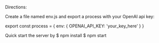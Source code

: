 Directions:

Create a file named env.js and export a process with your OpenAI api key:

export const process = {
    env: {
        OPENAI_API_KEY: 'your_key_here'
    }
}

Quick start the server by
$ npm install
$ npm start